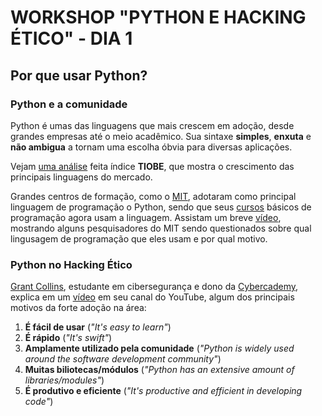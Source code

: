 # WORKSHOP "PYTHON E HACKING ÉTICO" - DIA 1

## Por que usar Python?

### Python e a comunidade

Python é umas das linguagens que mais crescem em adoção, desde grandes empresas até o meio acadêmico. Sua sintaxe **simples**, **enxuta** e **não ambigua** a tornam uma escolha óbvia para diversas aplicações. 

Vejam [uma análise](https://www.tiobe.com/tiobe-index/) feita índice **TIOBE**, que mostra o crescimento das principais linguagens do mercado.

Grandes centros de formação, como o [MIT](https://www.mit.edu/), adotaram como principal linguagem de programação o Python, sendo que seus [cursos](https://ocw.mit.edu/courses/electrical-engineering-and-computer-science/6-0001-introduction-to-computer-science-and-programming-in-python-fall-2016/) básicos de programação agora usam a linguagem. Assistam um breve [vídeo](https://youtu.be/39b_GSDPwCY), mostrando alguns pesquisadores do MIT sendo questionados sobre qual lingusagem de programação que eles usam e por qual motivo.

### Python no Hacking Ético

[Grant Collins](https://twitter.com/collinsinfosec), estudante em cibersegurança e dono da [Cybercademy](https://cybercademy.org/), explica em um [vídeo](https://youtu.be/u3O6TrLjTnY) em seu canal do YouTube, algum dos principais motivos da forte adoção na área:
1. **É fácil de usar** (*"It's easy to learn"*)
2. **É rápido** (*"It's swift"*)
3. **Amplamente utilizado pela comunidade** (*"Python is widely used around the software development community"*)
4. **Muitas biliotecas/módulos** (*"Python has an extensive amount of libraries/modules"*)
5. **É produtivo e eficiente** (*"It's productive and efficient in developing code"*)